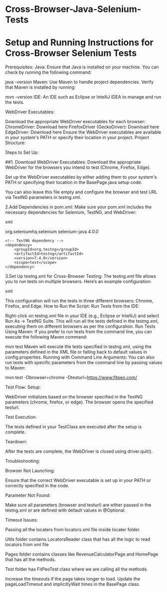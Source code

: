 # Cross-Browser-Java-Selenium-Tests


# Setup and Running Instructions for Cross-Browser Selenium Tests






Prerequisites:
Java: Ensure that Java is installed on your machine. You can check by running the following command:


java -version
Maven: Use Maven to handle project dependencies. Verify that Maven is installed by running:


mvn -version
IDE: An IDE such as Eclipse or IntelliJ IDEA to manage and run the tests.

WebDriver Executables:

Download the appropriate WebDriver executables for each browser:
ChromeDriver: Download here
FirefoxDriver (GeckoDriver): Download here
EdgeDriver: Download here
Ensure the WebDriver executables are available in your system's PATH or specify their location in your project.
Project Structure:

Steps to Set Up:

##1. Download WebDriver Executables:
Download the appropriate WebDriver for the browsers you intend to test (Chrome, Firefox, Edge).

Set up the WebDriver executables by either adding them to your system's PATH or specifying their location in the BasePage.java setup code.



You can also leave this file empty and configure the browser and test URL via TestNG parameters in testng.xml.

2.Add Dependencies in pom.xml:
   Make sure your pom.xml includes the necessary dependencies for Selenium, TestNG, and WebDriver:

xml


<dependencies>
    <!-- Selenium dependency -->
    <dependency>
        <groupId>org.seleniumhq.selenium</groupId>
        <artifactId>selenium-java</artifactId>
        <version>4.0.0</version>
    </dependency>

    <!-- TestNG dependency -->
    <dependency>
        <groupId>org.testng</groupId>
        <artifactId>testng</artifactId>
        <version>7.4.0</version>
        <scope>test</scope>
    </dependency>
</dependencies>

3.Set Up testng.xml for Cross-Browser Testing:
   The testng.xml file allows you to run tests on multiple browsers. Here’s an example configuration:

xml

<suite name="CrossBrowserTestSuite">
    <test name="ChromeTest">
        <parameter name="browser" value="chrome"/>
        <parameter name="testurl" value="https://example.com"/>
        <classes>
            <class name="testPackage.tests.TestClass"/>
        </classes>
    </test>
    <test name="FirefoxTest">
        <parameter name="browser" value="firefox"/>
        <parameter name="testurl" value="https://example.com"/>
        <classes>
            <class name="testPackage.tests.TestClass"/>
        </classes>
    </test>
    <test name="EdgeTest">
        <parameter name="browser" value="edge"/>
        <parameter name="testurl" value="https://example.com"/>
        <classes>
            <class name="testPackage.tests.TestClass"/>
        </classes>
    </test>
</suite>

This configuration will run the tests in three different browsers: Chrome, Firefox, and Edge.
How to Run the Script:
Run Tests from the IDE:

Right-click on testng.xml file in your IDE (e.g., Eclipse or IntelliJ) and select Run As → TestNG Suite.
This will run all the tests defined in the testng.xml, executing them on different browsers as per the configuration.
Run Tests Using Maven: If you prefer to run tests from the command line, you can execute the following Maven command:


mvn test
Maven will execute the tests specified in testng.xml, using the parameters defined in the XML file or falling back to default values in config.properties.
Running with Command Line Arguments: You can also run tests with specific parameters from the command line by passing values to Maven:


mvn test -Dbrowser=chrome -Dtesturl=https://www.fitpeo.com/

Test Flow:
Setup:

WebDriver initializes based on the browser specified in the TestNG parameters (chrome, firefox, or edge).
The browser opens the specified testurl.

Test Execution:

The tests defined in your TestClass are executed after the setup is complete.

Teardown:

After the tests are complete, the WebDriver is closed using driver.quit().

Troubleshooting:

Browser Not Launching:

Ensure that the correct WebDriver executable is set up in your PATH or correctly specified in the code.

Parameter Not Found:

Make sure all parameters (browser and testurl) are either passed in the testng.xml or are defined with default values in @Optional.

Timeout Issues:


Passing all the locaters from locators.xml file inside locater folder.

Utils folder contains LocatorsReader class that has all the logic to read locators from xml file 

Pages folder contains classes like RevenueCalculatorPage and HomePage that has all the methods.

Test folder has FitPeoTest class where we are calling all the methods. 

Increase the timeouts if the page takes longer to load. Update the pageLoadTimeout and implicitlyWait times in the BasePage class.
